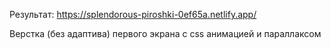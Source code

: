 Результат:
https://splendorous-piroshki-0ef65a.netlify.app/

Верстка (без адаптива) первого экрана с css анимацией и параллаксом
